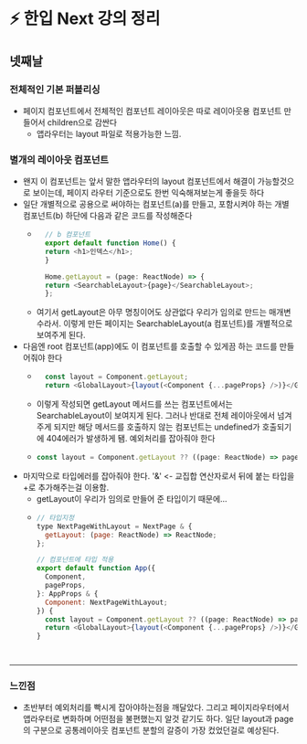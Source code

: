 # ⚡️ 한입 Next 강의 정리

## 넷째날

### 전체적인 기본 퍼블리싱
- 페이지 컴포넌트에서 전체적인 컴포넌트 레이아웃은 따로 레이아웃용 컴포넌트 만들어서 children으로 감싼다
  - 앱라우터는 layout 파일로 적용가능한 느낌.
 
### 별개의 레이아웃 컴포넌트
- 왠지 이 컴포넌트는 앞서 말한 앱라우터의 layout 컴포넌트에서 해결이 가능할것으로 보이는데, 페이지 라우터 기준으로도 한번 익숙해져보는게 좋을듯 하다
- 일단 개별적으로 공용으로 써야하는 컴포넌트(a)를 만들고, 포함시켜야 하는 개별 컴포넌트(b) 하단에 다음과 같은 코드를 작성해준다
  - ```javascript
      // b 컴포넌트
      export default function Home() {
      return <h1>인덱스</h1>;
      }
  
      Home.getLayout = (page: ReactNode) => {
      return <SearchableLayout>{page}</SearchableLayout>;
      };
  - 여기서 getLayout은 아무 명칭이어도 상관없다 우리가 임의로 만드는 매개변수라서. 이렇게 만든 페이지는 SearchableLayout(a 컴포넌트)를 개별적으로 보여주게 된다.
- 다음엔 root 컴포넌트(app)에도 이 컴포넌트를 호출할 수 있게끔 하는 코드를 만들어줘야 한다
  - ```javascript
      const layout = Component.getLayout;
      return <GlobalLayout>{layout(<Component {...pageProps} />)}</GlobalLayout>;
  - 이렇게 작성되면 getLayout 메서드를 쓰는 컴포넌트에서는 SearchableLayout이 보여지게 된다. 그러나 반대로 전체 레이아웃에서 넘겨주게 되지만 해당 메서드를 호출하지 않는 컴포넌트는 undefined가 호출되기에 404에러가 발생하게 됌. 예외처리를 잡아줘야 한다
  - ``` javascript
    const layout = Component.getLayout ?? ((page: ReactNode) => page);
- 마지막으로 타입에러를 잡아줘야 한다. '&' <- 교집합 연산자로서 뒤에 붙는 타입을 +로 추가해주는걸 이용함.
  - getLayout이 우리가 임의로 만들어 준 타입이기 때문에...
  - ```javascript
    // 타입지정
    type NextPageWithLayout = NextPage & {
      getLayout: (page: ReactNode) => ReactNode;
    };

    // 컴포넌트에 타입 적용
    export default function App({
      Component,
      pageProps,
    }: AppProps & {
      Component: NextPageWithLayout;
    }) {
      const layout = Component.getLayout ?? ((page: ReactNode) => page);
      return <GlobalLayout>{layout(<Component {...pageProps} />)}</GlobalLayout>;
    }

  

  
---
### 느낀점
- 초반부터 예외처리를 빡시게 잡아야하는점을 깨달았다. 그리고 페이지라우터에서 앱라우터로 변화하며 어떤점을 불편했는지 알것 같기도 하다. 일단 layout과 page의 구분으로 공통레이아웃 컴포넌트 분할의 갈증이 가장 컸었던걸로 예상된다.
